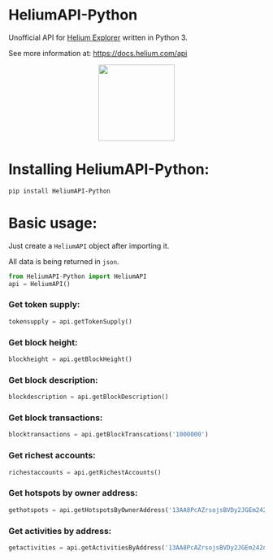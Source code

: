 # HeliumAPI-Python
Unofficial API for [Helium Explorer](https://explorer.helium.com/) written in Python 3.

See more information at: https://docs.helium.com/api       <p align="center"> <img src="https://dka575ofm4ao0.cloudfront.net/pages-transactional_logos/retina/17932/Roundel_blue.png" width="150" height="150" /></p>
# Installing HeliumAPI-Python:

`pip install HeliumAPI-Python`

# Basic usage:

Just create a `HeliumAPI` object after importing it.

All data is being returned in `json`.

```python
from HeliumAPI-Python import HeliumAPI
api = HeliumAPI()
```
  
### Get token supply:
```python
tokensupply = api.getTokenSupply()
  ```
### Get block height:
```python
blockheight = api.getBlockHeight()
  ```
 ### Get block description:
```python
blockdescription = api.getBlockDescription()
  ```

 ### Get block transactions:
```python
blocktransactions = api.getBlockTranscations('1000000')
  ```

 ### Get richest accounts:
```python
richestaccounts = api.getRichestAccounts()
  ```

 ### Get hotspots by owner address:
```python
gethotspots = api.getHotspotsByOwnerAddress('13AA8PcAZrsojsBVDy2JGEm242nWQeMmRoYaVndtkGy8dNfkn23')
  ```
  
  ### Get activities by address:
```python
getactivities = api.getActivitiesByAddress('13AA8PcAZrsojsBVDy2JGEm242nWQeMmRoYaVndtkGy8dNfkn23')
  ```

   
